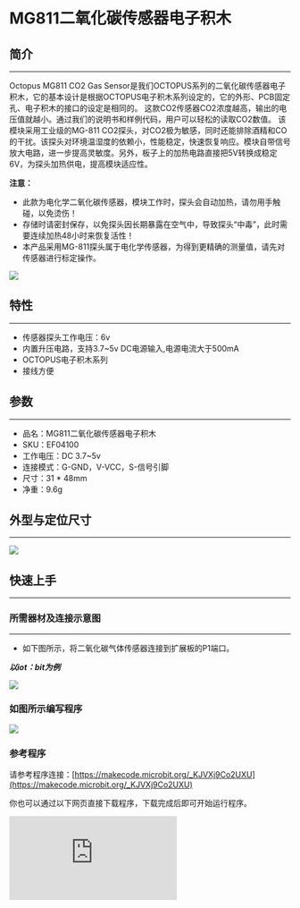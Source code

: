 # MG811二氧化碳传感器电子积木

## 简介
---

Octopus MG811 CO2 Gas Sensor是我们OCTOPUS系列的二氧化碳传感器电子积木，它的基本设计是根据OCTOPUS电子积木系列设定的，它的外形、PCB固定孔、电子积木的接口的设定是相同的。
这款CO2传感器CO2浓度越高，输出的电压值就越小。通过我们的说明书和样例代码，用户可以轻松的读取CO2数值。
该模块采用工业级的MG-811 CO2探头，对CO2极为敏感，同时还能排除酒精和CO的干扰。该探头对环境温湿度的依赖小，性能稳定，快速恢复响应。模块自带信号放大电路，进一步提高灵敏度。另外，板子上的加热电路直接把5V转换成稳定6V，为探头加热供电，提高模块适应性。

**注意：**

- 此款为电化学二氧化碳传感器，模块工作时，探头会自动加热，请勿用手触碰，以免烫伤！
- 存储时请密封保存，以免探头因长期暴露在空气中，导致探头“中毒”，此时需要连续加热48小时来恢复活性！
- 本产品采用MG-811探头属于电化学传感器，为得到更精确的测量值，请先对传感器进行标定操作。

![](https://wiki-media-ef.oss-cn-hongkong.aliyuncs.com//images/04100_00.jpg)

## 特性
---
- 传感器探头工作电压：6v
- 内置升压电路，支持3.7~5v DC电源输入,电源电流大于500mA
- OCTOPUS电子积木系列
- 接线方便

## 参数
---
- 品名：MG811二氧化碳传感器电子积木
- SKU：EF04100
- 工作电压：DC 3.7~5v
- 连接模式：G-GND，V-VCC，S-信号引脚
- 尺寸：31 * 48mm
- 净重：9.6g

## 外型与定位尺寸
---

![](https://wiki-media-ef.oss-cn-hongkong.aliyuncs.com//images/04100_02.png)

## 快速上手
---


### 所需器材及连接示意图
---

- 如下图所示，将二氧化碳气体传感器连接到扩展板的P1端口。

***以iot：bit为例***



![](https://wiki-media-ef.oss-cn-hongkong.aliyuncs.com//images/04029_03.png)




### 如图所示编写程序



![](https://wiki-media-ef.oss-cn-hongkong.aliyuncs.com//images/04029_04.png)




### 参考程序
请参考程序连接：[https://makecode.microbit.org/_KJVXj9Co2UXU](https://makecode.microbit.org/_KJVXj9Co2UXU)

你也可以通过以下网页直接下载程序，下载完成后即可开始运行程序。

<div
    style={{
        position: 'relative',
        paddingBottom: '60%',
        overflow: 'hidden',
    }}
>
    <iframe
        src="https://makecode.microbit.org/_KJVXj9Co2UXU"
        frameborder="0"
        sandbox="allow-popups allow-forms allow-scripts allow-same-origin"
        style={{
            position: 'absolute',
            width: '100%',
            height: '100%',
        }}
    />
</div>
---

### 结果
- 硬件连接后需要预热三分钟，等读数相对稳定后再将传感器探头靠近被测气体进行检测。
- 随着环境二氧化碳气体浓度的改变，micro:bit的led显示器上显示的数值随之变化。

## python编程
---


### 步骤 1
下载压缩包并解压[Octopus_MicroPython-master](https://github.com/lionyhw/Octopus_MicroPython/archive/master.zip)
打开[Python editor](https://python.microbit.org/v/2.0)

![](https://wiki-media-ef.oss-cn-hongkong.aliyuncs.com//images/05001_07.png)

为了给二氧化碳气体传感器编程，我们需要添加co2.py。点击Load/Save，然后点击Show Files（1）下拉菜单，再点击Add file在本地找到下载并解压完成的Octopus_MicroPython-master文件夹，从中选择co2.py添加进来。

![](https://wiki-media-ef.oss-cn-hongkong.aliyuncs.com//images/05001_08.png)
![](https://wiki-media-ef.oss-cn-hongkong.aliyuncs.com//images/05001_09.png)
![](https://wiki-media-ef.oss-cn-hongkong.aliyuncs.com//images/04100_10.png)

### 步骤 2
### 参考程序
```
from microbit import *
from co2 import *

co2 = CO2(pin1)
while True:
    print(co2.get_co2())
```


### 结果
- 在micro:bit的LED矩阵上显示当前二氧化碳传感器返回的读数。

### 硬件连接

将模块通过带扣杜邦线插入Arduino UNO上的A0引脚，Arduino主控板必须外接供电（7.5V-9V）。

![](https://wiki-media-ef.oss-cn-hongkong.aliyuncs.com//images/04100_01.jpg)

### 软件编程

#### 标定操作

本模块采用的MG-811探头属于电化学传感器，为得到更精确的测量值，请先对传感器进行标定操作。
给本模块提供稳定的电源，探头工作后会进行加热。请将本模块放在空气清新的地方，连续加热48小时。然后测量本模块的输出电压，将输出电压值(单位：V)除以8.5，得到的数值填入代码中的宏定义：
```
#define ZERO_POINT_VOLTAGE (此处改成：电压值(V)/8.5)
```

例如，用万用表测量CO2模块输出的电压为2.4V，那么2.4/8.5=0.282, 则修改如下：

```
#define ZERO_POINT_VOLTAGE (0.282)
```

代码修改完，重新上传至Arduino主控板。至此，标定完成了。之后可用于实际的测量。

#### 示例代码
```
/*******************Demo for MG-811 Gas Sensor Module V1.1*****************************
************************************************************************************/

/************************Hardware Related Macros************************************/
#define         MG_PIN                       (A0)     //define which analog input channel you are going to use
#define         DC_GAIN                      (8.5)   //define the DC gain of amplifier

/***********************Software Related Macros************************************/
#define         READ_SAMPLE_INTERVAL         (50)    //define how many samples you are going to take in normal operation
#define         READ_SAMPLE_TIMES            (5)     //define the time interval(in milisecond) between each samples in
                                                     //normal operation

/**********************Application Related Macros**********************************/
//These two values differ from sensor to sensor. user should derermine this value.
#define         ZERO_POINT_VOLTAGE           (0.220) //define the output of the sensor in volts when the concentration of CO2 is 400PPM
#define         REACTION_VOLTGAE             (0.030) //define the voltage drop of the sensor when move the sensor from air into 1000ppm CO2

/*****************************Globals***********************************************/
float           CO2Curve[3]  =  {2.602,ZERO_POINT_VOLTAGE,(REACTION_VOLTGAE/(2.602-3))};
                                     //two points are taken from the curve.
                                     //with these two points, a line is formed which is
                                     //"approximately equivalent" to the original curve.
                                     //data format:{ x, y, slope}; point1: (lg400, 0.324), point2: (lg4000, 0.280)
                                     //slope = ( reaction voltage ) / (log400 –log1000)

void setup()
{
   Serial.begin(9600);              //UART setup, baudrate = 9600bps
   Serial.print("MG-811 Demostration\n");
}

void loop()
{
    int percentage;
    float volts;

    volts = MGRead(MG_PIN);
    Serial.print( "SEN0159:" );
    Serial.print(volts);
    Serial.print( "V           " );

    percentage = MGGetPercentage(volts,CO2Curve);
    Serial.print("CO2:");
    if (percentage == -1) {
        Serial.print( "<400" );
    } else {
        Serial.print(percentage);
    }

    Serial.print( "ppm" );
    Serial.print("\n");

    delay(500);
}

/*****************************  MGRead *********************************************
Input:   mg_pin - analog channel
Output:  output of SEN-000007
Remarks: This function reads the output of SEN-000007
************************************************************************************/
float MGRead(int mg_pin)
{
    int i;
    float v=0;

    for (i=0;i<READ_SAMPLE_TIMES;i++) {
        v += analogRead(mg_pin);
        delay(READ_SAMPLE_INTERVAL);
    }
    v = (v/READ_SAMPLE_TIMES) *5/1024 ;
    return v;
}

/*****************************  MQGetPercentage **********************************
Input:   volts   - SEN-000007 output measured in volts
         pcurve  - pointer to the curve of the target gas
Output:  ppm of the target gas
Remarks: By using the slope and a point of the line. The x(logarithmic value of ppm)
         of the line could be derived if y(MG-811 output) is provided. As it is a
         logarithmic coordinate, power of 10 is used to convert the result to non-logarithmic
         value.
************************************************************************************/
int  MGGetPercentage(float volts, float *pcurve)
{
   if ((volts/DC_GAIN )>=ZERO_POINT_VOLTAGE) {
      return -1;
   } else {
      return pow(10, ((volts/DC_GAIN)-pcurve[1])/pcurve[2]+pcurve[0]);
   }
}
```


### 结果

打开串口监视器，大约五分钟后，你会得到你周围二氧化碳浓度的数据。

## 常见问题

